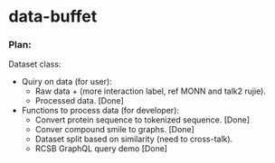 # data-buffet

### Plan:
Dataset class:

* Quiry on data (for user):
  * Raw data + (more interaction label, ref MONN and talk2 rujie).
  * Processed data. [Done]
* Functions to process data (for developer):
  * Convert protein sequence to tokenized sequence. [Done]
  * Conver compound smile to graphs. [Done]
  * Dataset split based on similarity (need to cross-talk).
  * RCSB GraphQL query demo [Done]

